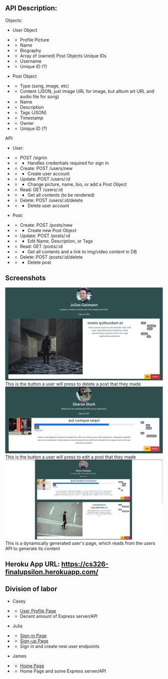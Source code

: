 ## API Description:
Objects:
- User Object
- - Profile Picture
- - Name
- - Biography
- - Array of (owned) Post Objects Unique IDs
- - Username
- - Unique ID (?)

- Post Object
- - Type (song, image, etc)
- - Content (JSON, just image URL for image, but album art URL and audio file for song)
- - Name
- - Description
- - Tags (JSON)
- - Timestamp
- - Owner
- - Unique ID (?)

API:
- User:
- - POST /signin
- - - Handles credentials required for sign in
- - Create: POST /users/new
- - - Create user account
- - Update: POST /users/:id
- - - Change picture, name, bio, or add a Post Object
- - Read:   GET /users/:id
- - - Get all contents (to be rendered)
- - Delete: POST /users/:id/delete
- - - Delete user account
    
- Post:
- - Create: POST /posts/new
- - - Create new Post Object
- - Update: POST /posts/:id
- - - Edit Name, Description, or Tags
- - Read:   GET /posts/:id
- - - Get all contents and a link to img/video content in DB
- - Delete: POST /posts/:id/delete
- - - Delete post

## Screenshots
![image](deletePost.png)
This is the button a user will press to delete a post that they made
![image](editPost.png)
This is the button a user will press to edit a post that they made
![image](readPage.png)
This is a dynamically generated user's page, which reads from the users API to generate its content
## Heroku App URL: https://cs326-finalupsilon.herokuapp.com/

## Division of labor
- Casey
- - [User Profile Page](https://cs326-finalupsilon.herokuapp.com/userPages/exampleUser/)
- - Decent amount of Express server/API

- Julia
- - [Sign-in Page](https://cs326-finalupsilon.herokuapp.com/login/)
- - [Sign-up Page](https://cs326-finalupsilon.herokuapp.com/register/)
- - Sign in and create new user endpoints

- James
- - [Home Page](https://cs326-finalupsilon.herokuapp.com/)
- - Home Page and some Express server/API